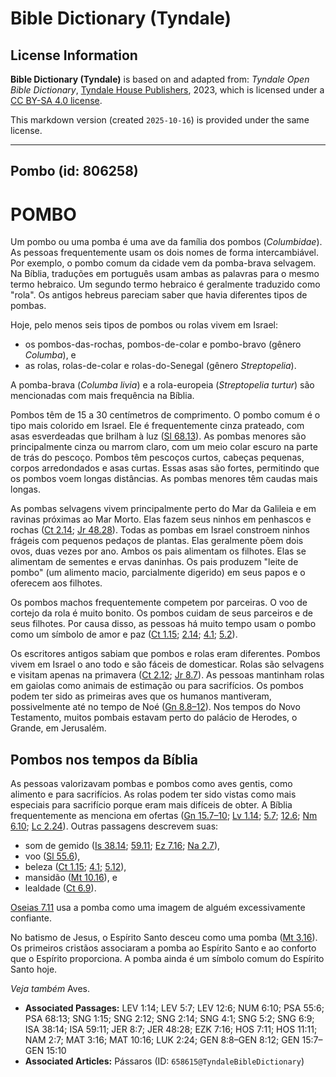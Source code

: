 # Bible Dictionary (Tyndale)

## License Information

**Bible Dictionary (Tyndale)** is based on and adapted from: _Tyndale Open Bible Dictionary_, [Tyndale House Publishers](https://tyndaleopenresources.com/), 2023, which is licensed under a [CC BY-SA 4.0 license](https://creativecommons.org/licenses/by-sa/4.0/legalcode.en).

This markdown version (created `2025-10-16`) is provided under the same license.



--------------------------------

## Pombo (id: 806258)

POMBO
=====

Um pombo ou uma pomba é uma ave da família dos pombos (*Columbidae*). As pessoas frequentemente usam os dois nomes de forma intercambiável. Por exemplo, o pombo comum da cidade vem da pomba\-brava selvagem. Na Bíblia, traduções em português usam ambas as palavras para o mesmo termo hebraico. Um segundo termo hebraico é geralmente traduzido como "rola". Os antigos hebreus pareciam saber que havia diferentes tipos de pombas.

Hoje, pelo menos seis tipos de pombos ou rolas vivem em Israel:

* os pombos\-das\-rochas, pombos\-de\-colar e pombo\-bravo (gênero *Columba*), e
* as rolas, rolas\-de\-colar e rolas\-do\-Senegal (gênero *Streptopelia*).

A pomba\-brava (*Columba livia*) e a rola\-europeia (*Streptopelia turtur*) são mencionadas com mais frequência na Bíblia.

Pombos têm de 15 a 30 centímetros de comprimento. O pombo comum é o tipo mais colorido em Israel. Ele é frequentemente cinza prateado, com asas esverdeadas que brilham à luz ([Sl 68\.13](https://ref.ly/Ps68:13)). As pombas menores são principalmente cinza ou marrom claro, com um meio colar escuro na parte de trás do pescoço. Pombos têm pescoços curtos, cabeças pequenas, corpos arredondados e asas curtas. Essas asas são fortes, permitindo que os pombos voem longas distâncias. As pombas menores têm caudas mais longas.

As pombas selvagens vivem principalmente perto do Mar da Galileia e em ravinas próximas ao Mar Morto. Elas fazem seus ninhos em penhascos e rochas ([Ct 2\.14](https://ref.ly/Song2:14); [Jr 48\.28](https://ref.ly/Jer48:28)). Todas as pombas em Israel constroem ninhos frágeis com pequenos pedaços de plantas. Elas geralmente põem dois ovos, duas vezes por ano. Ambos os pais alimentam os filhotes. Elas se alimentam de sementes e ervas daninhas. Os pais produzem "leite de pombo" (um alimento macio, parcialmente digerido) em seus papos e o oferecem aos filhotes.

Os pombos machos frequentemente competem por parceiras. O voo de cortejo da rola é muito bonito. Os pombos cuidam de seus parceiros e de seus filhotes. Por causa disso, as pessoas há muito tempo usam o pombo como um símbolo de amor e paz ([Ct 1\.15](https://ref.ly/Song1:15); [2\.14](https://ref.ly/Song2:14); [4\.1](https://ref.ly/Song4:1); [5\.2](https://ref.ly/Song5:2)).

Os escritores antigos sabiam que pombos e rolas eram diferentes. Pombos vivem em Israel o ano todo e são fáceis de domesticar. Rolas são selvagens e visitam apenas na primavera ([Ct 2\.12](https://ref.ly/Song2:12); [Jr 8\.7](https://ref.ly/Jer8:7)). As pessoas mantinham rolas em gaiolas como animais de estimação ou para sacrifícios. Os pombos podem ter sido as primeiras aves que os humanos mantiveram, possivelmente até no tempo de Noé ([Gn 8\.8–12](https://ref.ly/Gen8:8-Gen8:12)). Nos tempos do Novo Testamento, muitos pombais estavam perto do palácio de Herodes, o Grande, em Jerusalém.

Pombos nos tempos da Bíblia
---------------------------

As pessoas valorizavam pombas e pombos como aves gentis, como alimento e para sacrifícios. As rolas podem ter sido vistas como mais especiais para sacrifício porque eram mais difíceis de obter. A Bíblia frequentemente as menciona em ofertas ([Gn 15\.7–10](https://ref.ly/Gen15:7-Gen15:10); [Lv 1\.14](https://ref.ly/Lev1:14); [5\.7](https://ref.ly/Lev5:7); [12\.6](https://ref.ly/Lev12:6); [Nm 6\.10](https://ref.ly/Num6:10); [Lc 2\.24](https://ref.ly/Luke2:24)). Outras passagens descrevem suas:

* som de gemido ([Is 38\.14](https://ref.ly/Isa38:14); [59\.11](https://ref.ly/Isa59:11); [Ez 7\.16](https://ref.ly/Ezek7:16); [Na 2\.7](https://ref.ly/Nah2:7)),
* voo ([Sl 55\.6](https://ref.ly/Ps55:6)),
* beleza ([Ct 1\.15](https://ref.ly/Song1:15); [4\.1](https://ref.ly/Song4:1); [5\.12](https://ref.ly/Song5:12)),
* mansidão ([Mt 10\.16](https://ref.ly/Matt10:16)), e
* lealdade ([Ct 6\.9](https://ref.ly/Song6:9)).

[Oseias 7\.11](https://ref.ly/Hos7:11) usa a pomba como uma imagem de alguém excessivamente confiante.

No batismo de Jesus, o Espírito Santo desceu como uma pomba ([Mt 3\.16](https://ref.ly/Matt3:16)). Os primeiros cristãos associaram a pomba ao Espírito Santo e ao conforto que o Espírito proporciona. A pomba ainda é um símbolo comum do Espírito Santo hoje.

*Veja também* Aves.

* **Associated Passages:** LEV 1:14; LEV 5:7; LEV 12:6; NUM 6:10; PSA 55:6; PSA 68:13; SNG 1:15; SNG 2:12; SNG 2:14; SNG 4:1; SNG 5:2; SNG 6:9; ISA 38:14; ISA 59:11; JER 8:7; JER 48:28; EZK 7:16; HOS 7:11; HOS 11:11; NAM 2:7; MAT 3:16; MAT 10:16; LUK 2:24; GEN 8:8–GEN 8:12; GEN 15:7–GEN 15:10
* **Associated Articles:** Pássaros (ID: `658615@TyndaleBibleDictionary`)

